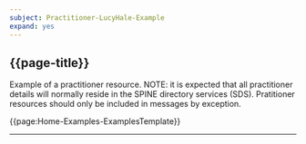 ```yaml
---
subject: Practitioner-LucyHale-Example
expand: yes
---
```



## {{page-title}}

Example of a practitioner resource. NOTE: it is expected that all practitioner details will normally reside in the SPINE directory services (SDS). Pratitioner resources should only be included in messages by exception.

{{page:Home-Examples-ExamplesTemplate}}

---